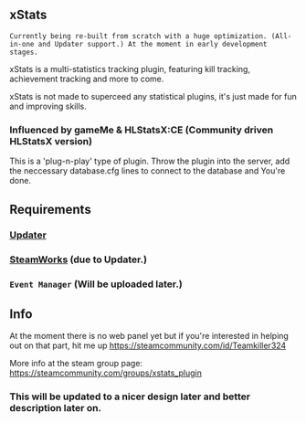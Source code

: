 ## xStats
``Currently being re-built from scratch with a huge optimization. (All-in-one and Updater support.) At the moment in early development stages.``

xStats is a multi-statistics tracking plugin, featuring kill tracking, achievement tracking and more to come.

xStats is not made to superceed any statistical plugins, it's just made for fun and improving skills.

### Influenced by gameMe & HLStatsX:CE (Community driven HLStatsX version) 

This is a 'plug-n-play' type of plugin. Throw the plugin into the server, add the neccessary database.cfg lines to connect to the database and You're done.

## Requirements
### [Updater](https://github.com/Teamkiller324/Updater)

### [SteamWorks](http://users.alliedmods.net/~kyles/builds/SteamWorks/) (due to Updater.)

### ``Event Manager`` (Will be uploaded later.)

## Info
At the moment there is no web panel yet but if you're interested in helping out on that part, hit me up https://steamcommunity.com/id/Teamkiller324

More info at the steam group page: https://steamcommunity.com/groups/xstats_plugin

### This will be updated to a nicer design later and better description later on.
